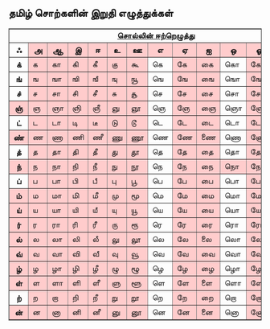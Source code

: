 ## தமிழ் சொற்களின் இறுதி எழுத்துக்கள்

<table border="1" cellpadding="0" cellspacing="0">
<tbody>
<tr>
<td colspan="13" rowspan="1" align="center" valign="top"><u><b>சொல்லி</b></u><u><b>ன்
ஈற்றெழுத்து</b></u><br>
</td>
</tr>
<tr>
<th>ஃ </th>
<th bgcolor="#ffcccc">அ</th>
<th bgcolor="#ffcccc">ஆ</th>
<th bgcolor="#ffcccc">இ</th>
<th bgcolor="#ffcccc">ஈ</th>
<th bgcolor="#ffcccc">உ</th>
<th bgcolor="#ffcccc">ஊ</th>
<th bgcolor="#ffcccc">எ</th>
<th bgcolor="#ffcccc">ஏ</th>
<th bgcolor="#ffcccc">ஐ</th>
<th bgcolor="#ffcccc">ஒ</th>
<th bgcolor="#ffcccc">ஓ</th>
<th bgcolor="#ffcccc">ஔ</th>
</tr>
<tr>
<th>க்</th>
<td bgcolor="#ffcccc">க</td>
<td bgcolor="#ffcccc">கா</td>
<td bgcolor="#ffcccc">கி</td>
<td bgcolor="#ffcccc">கீ</td>
<td bgcolor="#ffcccc">கு</td>
<td bgcolor="#ffcccc">கூ</td>
<td>கெ</td>
<td bgcolor="#ffcccc">கே</td>
<td bgcolor="#ffcccc">கை</td>
<td>கொ</td>
<td bgcolor="#ffcccc">கோ</td>
<td bgcolor="#ffcccc">கௌ</td>
</tr>
<tr>
<th>ங்</th>
<td bgcolor="#ffcccc">ங</td>
<td bgcolor="#ffcccc">ஙா</td>
<td bgcolor="#ffcccc">ஙி</td>
<td bgcolor="#ffcccc">ஙீ</td>
<td bgcolor="#ffcccc">ஙு</td>
<td bgcolor="#ffcccc">ஙூ</td>
<td>ஙெ</td>
<td bgcolor="#ffcccc">ஙே</td>
<td bgcolor="#ffcccc">ஙை</td>
<td>ஙொ</td>
<td bgcolor="#ffcccc">ஙோ</td>
<td>ஙௌ</td>
</tr>
<tr>
<th>ச்</th>
<td bgcolor="#ffcccc">ச</td>
<td bgcolor="#ffcccc">சா</td>
<td bgcolor="#ffcccc">சி</td>
<td bgcolor="#ffcccc">சீ</td>
<td bgcolor="#ffcccc">சு</td>
<td bgcolor="#ffcccc">சூ</td>
<td>செ</td>
<td bgcolor="#ffcccc">சே</td>
<td bgcolor="#ffcccc">சை</td>
<td>சொ</td>
<td bgcolor="#ffcccc">சோ</td>
<td>சௌ</td>
</tr>
<tr>
<th bgcolor="#ffcccc">ஞ்</th>
<td bgcolor="#ffcccc">ஞ</td>
<td bgcolor="#ffcccc">ஞா</td>
<td bgcolor="#ffcccc">ஞி</td>
<td bgcolor="#ffcccc">ஞீ</td>
<td bgcolor="#ffcccc">ஞு</td>
<td bgcolor="#ffcccc">ஞூ</td>
<td>ஞெ</td>
<td bgcolor="#ffcccc">ஞே</td>
<td bgcolor="#ffcccc">ஞை</td>
<td>ஞொ</td>
<td bgcolor="#ffcccc">ஞோ</td>
<td>ஞௌ</td>
</tr>
<tr>
<th>ட்</th>
<td bgcolor="#ffcccc">ட</td>
<td bgcolor="#ffcccc">டா</td>
<td bgcolor="#ffcccc">டி</td>
<td bgcolor="#ffcccc">டீ</td>
<td bgcolor="#ffcccc">டு</td>
<td bgcolor="#ffcccc">டூ</td>
<td>டெ</td>
<td bgcolor="#ffcccc">டே</td>
<td bgcolor="#ffcccc">டை</td>
<td>டொ</td>
<td bgcolor="#ffcccc">டோ</td>
<td>டௌ</td>
</tr>
<tr>
<th bgcolor="#ffcccc">ண்</th>
<td bgcolor="#ffcccc">ண</td>
<td bgcolor="#ffcccc">ணா</td>
<td bgcolor="#ffcccc">ணி</td>
<td bgcolor="#ffcccc">ணீ</td>
<td bgcolor="#ffcccc">ணு</td>
<td bgcolor="#ffcccc">ணூ</td>
<td>ணெ</td>
<td bgcolor="#ffcccc">ணே</td>
<td bgcolor="#ffcccc">ணை</td>
<td>ணொ</td>
<td bgcolor="#ffcccc">ணோ</td>
<td>ணௌ</td>
</tr>
<tr>
<th>த்</th>
<td bgcolor="#ffcccc">த</td>
<td bgcolor="#ffcccc">தா</td>
<td bgcolor="#ffcccc">தி</td>
<td bgcolor="#ffcccc">தீ</td>
<td bgcolor="#ffcccc">து</td>
<td bgcolor="#ffcccc">தூ</td>
<td>தெ</td>
<td bgcolor="#ffcccc">தே</td>
<td bgcolor="#ffcccc">தை</td>
<td>தொ</td>
<td bgcolor="#ffcccc">தோ</td>
<td>தௌ</td>
</tr>
<tr>
<th bgcolor="#ffcccc">ந்</th>
<td bgcolor="#ffcccc">ந</td>
<td bgcolor="#ffcccc">நா</td>
<td bgcolor="#ffcccc">நி</td>
<td bgcolor="#ffcccc">நீ</td>
<td bgcolor="#ffcccc">நு</td>
<td bgcolor="#ffcccc">நூ</td>
<td>நெ</td>
<td bgcolor="#ffcccc">நே</td>
<td bgcolor="#ffcccc">நை</td>
<td bgcolor="#ffcccc">நொ</td>
<td bgcolor="#ffcccc">நோ</td>
<td>நௌ</td>
</tr>
<tr>
<th>ப்</th>
<td bgcolor="#ffcccc">ப</td>
<td bgcolor="#ffcccc">பா</td>
<td bgcolor="#ffcccc">பி</td>
<td bgcolor="#ffcccc">பீ</td>
<td bgcolor="#ffcccc">பு</td>
<td bgcolor="#ffcccc">பூ</td>
<td>பெ</td>
<td bgcolor="#ffcccc">பே</td>
<td bgcolor="#ffcccc">பை</td>
<td>பொ</td>
<td bgcolor="#ffcccc">போ</td>
<td>பௌ</td>
</tr>
<tr>
<th bgcolor="#ffcccc">ம்</th>
<td bgcolor="#ffcccc">ம</td>
<td bgcolor="#ffcccc">மா</td>
<td bgcolor="#ffcccc">மி</td>
<td bgcolor="#ffcccc">மீ</td>
<td bgcolor="#ffcccc">மு</td>
<td bgcolor="#ffcccc">மூ</td>
<td>மெ</td>
<td bgcolor="#ffcccc">மே</td>
<td bgcolor="#ffcccc">மை</td>
<td>மொ</td>
<td bgcolor="#ffcccc">மோ</td>
<td>மௌ</td>
</tr>
<tr>
<th bgcolor="#ffcccc">ய்</th>
<td bgcolor="#ffcccc">ய</td>
<td bgcolor="#ffcccc">யா</td>
<td bgcolor="#ffcccc">யி</td>
<td bgcolor="#ffcccc">யீ</td>
<td bgcolor="#ffcccc">யு</td>
<td bgcolor="#ffcccc">யூ</td>
<td>யெ</td>
<td bgcolor="#ffcccc">யே</td>
<td bgcolor="#ffcccc">யை</td>
<td>யொ</td>
<td bgcolor="#ffcccc">யோ</td>
<td>யௌ</td>
</tr>
<tr>
<th bgcolor="#ffcccc">ர்</th>
<td bgcolor="#ffcccc">ர</td>
<td bgcolor="#ffcccc">ரா</td>
<td bgcolor="#ffcccc">ரி</td>
<td bgcolor="#ffcccc">ரீ</td>
<td bgcolor="#ffcccc">ரு</td>
<td bgcolor="#ffcccc">ரூ</td>
<td>ரெ</td>
<td bgcolor="#ffcccc">ரே</td>
<td bgcolor="#ffcccc">ரை</td>
<td>ரொ</td>
<td bgcolor="#ffcccc">ரோ</td>
<td>ரௌ</td>
</tr>
<tr>
<th bgcolor="#ffcccc">ல்</th>
<td bgcolor="#ffcccc">ல</td>
<td bgcolor="#ffcccc">லா</td>
<td bgcolor="#ffcccc">லி</td>
<td bgcolor="#ffcccc">லீ</td>
<td bgcolor="#ffcccc">லு</td>
<td bgcolor="#ffcccc">லூ</td>
<td>லெ</td>
<td bgcolor="#ffcccc">லே</td>
<td bgcolor="#ffcccc">லை</td>
<td>லொ</td>
<td bgcolor="#ffcccc">லோ</td>
<td>லௌ</td>
</tr>
<tr>
<th bgcolor="#ffcccc">வ்</th>
<td bgcolor="#ffcccc">வ</td>
<td bgcolor="#ffcccc">வா</td>
<td bgcolor="#ffcccc">வி</td>
<td bgcolor="#ffcccc">வீ</td>
<td bgcolor="#ffcccc">வு</td>
<td bgcolor="#ffcccc">வூ</td>
<td>வெ</td>
<td bgcolor="#ffcccc">வே</td>
<td bgcolor="#ffcccc">வை</td>
<td>வொ</td>
<td bgcolor="#ffcccc">வோ</td>
<td bgcolor="#ffcccc">வௌ</td>
</tr>
<tr>
<th bgcolor="#ffcccc">ழ்</th>
<td bgcolor="#ffcccc">ழ</td>
<td bgcolor="#ffcccc">ழா</td>
<td bgcolor="#ffcccc">ழி</td>
<td bgcolor="#ffcccc">ழீ</td>
<td bgcolor="#ffcccc">ழு</td>
<td bgcolor="#ffcccc">ழூ</td>
<td>ழெ</td>
<td bgcolor="#ffcccc">ழே</td>
<td bgcolor="#ffcccc">ழை</td>
<td>ழொ</td>
<td bgcolor="#ffcccc">ழோ</td>
<td>ழௌ</td>
</tr>
<tr>
<th bgcolor="#ffcccc">ள்</th>
<td bgcolor="#ffcccc">ள</td>
<td bgcolor="#ffcccc">ளா</td>
<td bgcolor="#ffcccc">ளி</td>
<td bgcolor="#ffcccc">ளீ</td>
<td bgcolor="#ffcccc">ளு</td>
<td bgcolor="#ffcccc">ளூ</td>
<td>ளெ</td>
<td bgcolor="#ffcccc">ளே</td>
<td bgcolor="#ffcccc">ளை</td>
<td>ளொ</td>
<td bgcolor="#ffcccc">ளோ</td>
<td>ளௌ</td>
</tr>
<tr>
<th>ற்</th>
<td bgcolor="#ffcccc">ற</td>
<td bgcolor="#ffcccc">றா</td>
<td bgcolor="#ffcccc">றி</td>
<td bgcolor="#ffcccc">றீ</td>
<td bgcolor="#ffcccc">று</td>
<td bgcolor="#ffcccc">றூ</td>
<td>றெ</td>
<td bgcolor="#ffcccc">றே</td>
<td bgcolor="#ffcccc">றை</td>
<td>றொ</td>
<td bgcolor="#ffcccc">றோ</td>
<td>றௌ</td>
</tr>
<tr>
<th bgcolor="#ffcccc">ன்</th>
<td bgcolor="#ffcccc">ன</td>
<td bgcolor="#ffcccc">னா</td>
<td bgcolor="#ffcccc">னி</td>
<td bgcolor="#ffcccc">னீ</td>
<td bgcolor="#ffcccc">னு</td>
<td bgcolor="#ffcccc">னூ</td>
<td>னெ</td>
<td bgcolor="#ffcccc">னே</td>
<td bgcolor="#ffcccc">னை</td>
<td>னொ</td>
<td bgcolor="#ffcccc">னோ</td>
<td>னௌ</td>
</tr>
</tbody>
</table>